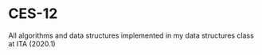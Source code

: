 # CES-12
All algorithms and data structures implemented in my data structures class at ITA (2020.1)
